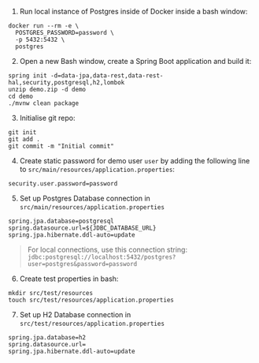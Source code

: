 1.  Run local instance of Postgres inside of Docker inside
    a bash window:
```
docker run --rm -e \
  POSTGRES_PASSWORD=password \
  -p 5432:5432 \
  postgres
```

2.  Open a new Bash window,
    create a Spring Boot application and build it:
```
spring init -d=data-jpa,data-rest,data-rest-hal,security,postgresql,h2,lombok
unzip demo.zip -d demo
cd demo
./mvnw clean package
```

3.  Initialise git repo:
```
git init
git add .
git commit -m "Initial commit"
```

4.  Create static password for demo user `user` by adding
    the following line to
    `src/main/resources/application.properties`:
```
security.user.password=password
```

5.  Set up Postgres Database connection in
    `src/main/resources/application.properties`

```
spring.jpa.database=postgresql
spring.datasource.url=${JDBC_DATABASE_URL}
spring.jpa.hibernate.ddl-auto=update
```

> For local connections, use this connection string: `jdbc:postgresql://localhost:5432/postgres?user=postgres&password=password`

6.  Create test properties in bash:
```
mkdir src/test/resources
touch src/test/resources/application.properties
```

7.  Set up H2 Database connection in
    `src/test/resources/application.properties`
```
spring.jpa.database=h2
spring.datasource.url=
spring.jpa.hibernate.ddl-auto=update
```
